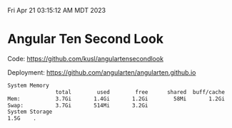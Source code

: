 Fri Apr 21 03:15:12 AM MDT 2023

# Angular Ten Second Look

Code: https://github.com/kusl/angulartensecondlook

Deployment: https://github.com/angularten/angularten.github.io

```bash
System Memory
               total        used        free      shared  buff/cache   available
Mem:           3.7Gi       1.4Gi       1.2Gi        58Mi       1.2Gi       2.0Gi
Swap:          3.7Gi       514Mi       3.2Gi
System Storage
1.5G	.
```
```bash
